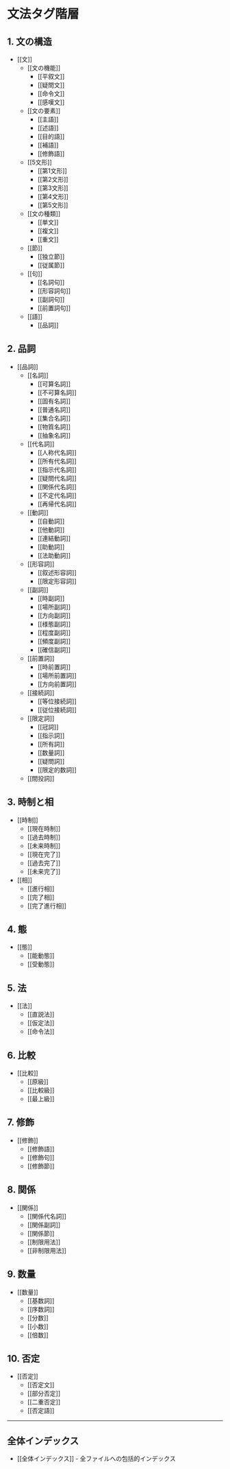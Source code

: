 ﻿# 文法タグ階層

## 1. 文の構造
- [[文]]
  - [[文の機能]]
    - [[平叙文]]
    - [[疑問文]]
    - [[命令文]]
    - [[感嘆文]]
  - [[文の要素]]
    - [[主語]]
    - [[述語]]
    - [[目的語]]
    - [[補語]]
    - [[修飾語]]
  - [[5文形]]
    - [[第1文形]]
    - [[第2文形]]
    - [[第3文形]]
    - [[第4文形]]
    - [[第5文形]]
  - [[文の種類]]
    - [[単文]]
    - [[複文]]
    - [[重文]]
  - [[節]]
    - [[独立節]]
    - [[従属節]]
  - [[句]]
    - [[名詞句]]
    - [[形容詞句]]
    - [[副詞句]]
    - [[前置詞句]]
  - [[語]]
    - [[品詞]]

## 2. 品詞
- [[品詞]]
  - [[名詞]]
    - [[可算名詞]]
    - [[不可算名詞]]
    - [[固有名詞]]
    - [[普通名詞]]
    - [[集合名詞]]
    - [[物質名詞]]
    - [[抽象名詞]]
  - [[代名詞]]
    - [[人称代名詞]]
    - [[所有代名詞]]
    - [[指示代名詞]]
    - [[疑問代名詞]]
    - [[関係代名詞]]
    - [[不定代名詞]]
    - [[再帰代名詞]]
  - [[動詞]]
    - [[自動詞]]
    - [[他動詞]]
    - [[連結動詞]]
    - [[助動詞]]
    - [[法助動詞]]
  - [[形容詞]]
    - [[叙述形容詞]]
    - [[限定形容詞]]
  - [[副詞]]
    - [[時副詞]]
    - [[場所副詞]]
    - [[方向副詞]]
    - [[様態副詞]]
    - [[程度副詞]]
    - [[頻度副詞]]
    - [[確信副詞]]
  - [[前置詞]]
    - [[時前置詞]]
    - [[場所前置詞]]
    - [[方向前置詞]]
  - [[接続詞]]
    - [[等位接続詞]]
    - [[従位接続詞]]
  - [[限定詞]]
    - [[冠詞]]
    - [[指示詞]]
    - [[所有詞]]
    - [[数量詞]]
    - [[疑問詞]]
    - [[限定的数詞]]
  - [[間投詞]]

## 3. 時制と相
- [[時制]]
  - [[現在時制]]
  - [[過去時制]]
  - [[未来時制]]
  - [[現在完了]]
  - [[過去完了]]
  - [[未来完了]]
- [[相]]
  - [[進行相]]
  - [[完了相]]
  - [[完了進行相]]

## 4. 態
- [[態]]
  - [[能動態]]
  - [[受動態]]

## 5. 法
- [[法]]
  - [[直説法]]
  - [[仮定法]]
  - [[命令法]]

## 6. 比較
- [[比較]]
  - [[原級]]
  - [[比較級]]
  - [[最上級]]

## 7. 修飾
- [[修飾]]
  - [[修飾語]]
  - [[修飾句]]
  - [[修飾節]]

## 8. 関係
- [[関係]]
  - [[関係代名詞]]
  - [[関係副詞]]
  - [[関係節]]
  - [[制限用法]]
  - [[非制限用法]]

## 9. 数量
- [[数量]]
  - [[基数詞]]
  - [[序数詞]]
  - [[分数]]
  - [[小数]]
  - [[倍数]]

## 10. 否定
- [[否定]]
  - [[否定文]]
  - [[部分否定]]
  - [[二重否定]]
  - [[否定語]]

---

## 全体インデックス
- [[全体インデックス]] - 全ファイルへの包括的インデックス 